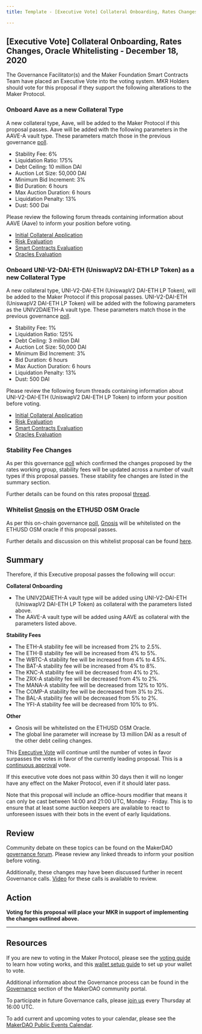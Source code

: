 ```yaml
---
title: Template - [Executive Vote] Collateral Onboarding, Rates Changes, Oracle Whitelisting - December 18, 2020

---
```

## [Executive Vote] Collateral Onboarding, Rates Changes, Oracle Whitelisting - December 18, 2020

The Governance Facilitator(s) and the Maker Foundation Smart Contracts Team have placed an Executive Vote into the voting system. MKR Holders should vote for this proposal if they support the following alterations to the Maker Protocol.

### Onboard Aave as a new Collateral Type

A new collateral type, Aave, will be added to the Maker Protocol if this proposal passes. Aave will be added with the following parameters in the AAVE-A vault type. These parameters match those in the previous governance [poll](https://vote.makerdao.com/polling/QmUU8WW9?network=mainnet#poll-detail).

* Stability Fee: 6%
* Liquidation Ratio: 175%
* Debt Ceiling: 10 million DAI
* Auction Lot Size: 50,000 DAI
* Minimum Bid Increment: 3%
* Bid Duration: 6 hours
* Max Auction Duration: 6 hours
* Liquidation Penalty: 13%
* Dust: 500 Dai

Please review the following forum threads containing information about AAVE (Aave) to inform your position before voting.
* [Initial Collateral Application](https://forum.makerdao.com/t/lend-mip6-collateral-onboarding-aave/2529)
* [Risk Evaluation](https://forum.makerdao.com/t/aave-collateral-onboarding-risk-evaluation/5362)
* [Smart Contracts Evaluation](https://forum.makerdao.com/t/aave-erc20-token-smart-contract-domain-community-assessment/5490)
* [Oracles Evaluation](https://forum.makerdao.com/t/aave-collateral-onboarding-oracle-assessment-mip10c3-sp14/5374)

### Onboard UNI-V2-DAI-ETH (UniswapV2 DAI-ETH LP Token) as a new Collateral Type

A new collateral type, UNI-V2-DAI-ETH (UniswapV2 DAI-ETH LP Token), will be added to the Maker Protocol if this proposal passes. UNI-V2-DAI-ETH (UniswapV2 DAI-ETH LP Token) will be added with the following parameters as the UNIV2DAIETH-A vault type. These parameters match those in the previous governance [poll](https://vote.makerdao.com/polling/Qmd7rfpY?network=mainnet).

* Stability Fee: 1%
* Liquidation Ratio: 125%
* Debt Ceiling: 3 million DAI
* Auction Lot Size: 50,000 DAI
* Minimum Bid Increment: 3%
* Bid Duration: 6 hours
* Max Auction Duration: 6 hours
* Liquidation Penalty: 13%
* Dust: 500 DAI

Please review the following forum threads containing information about UNI-V2-DAI-ETH (UniswapV2 DAI-ETH LP Token) to inform your position before voting.
* [Initial Collateral Application](https://forum.makerdao.com/t/uni-v2-dai-eth-uniswap-v2-dai-eth-liquidity-token-collateral-application/3480)
* [Risk Evaluation](https://forum.makerdao.com/t/uni-v2-dai-eth-collateral-onboarding-risk-evaluation/5336)
* [Smart Contracts Evaluation](https://forum.makerdao.com/t/uni-v2-dai-eth-erc20-token-smart-contract-technical-assessment/5013)
* [Oracles Evaluation](https://forum.makerdao.com/t/uni-v2-dai-eth-collateral-onboarding-oracle-assessment-mip10c3-sp18/5499)

### Stability Fee Changes

As per this governance [poll](https://vote.makerdao.com/polling/QmTTjqGb?network=mainnet#poll-detail) which confirmed the changes proposed by the rates working group, stability fees will be updated across a number of vault types if this proposal passes. These stability fee changes are listed in the summary section.

Further details can be found on this rates proposal [thread](https://forum.makerdao.com/t/rates-changes-proposal-7-dec-2020/5533).

### Whitelist [Gnosis](https://gnosis.io/) on the ETHUSD OSM Oracle

As per this on-chain governance [poll](https://vote.makerdao.com/polling/QmUqW1pf?network=mainnet#poll-detail), [Gnosis](https://gnosis.io/) will be whitelisted on the ETHUSD OSM oracle if this proposal passes.

Further details and discussion on this whitelist proposal can be found [here](https://forum.makerdao.com/t/mip10c9-sp15-whitelist-gnosis-maker-adapter-contract-on-eth-usd-oracle/5359).

## Summary

Therefore, if this Executive proposal passes the following will occur:

**Collateral Onboarding**
* The UNIV2DAIETH-A vault type will be added using UNI-V2-DAI-ETH (UniswapV2 DAI-ETH LP Token) as collateral with the parameters listed above.
* The AAVE-A vault type will be added using AAVE as collateral with the parameters listed above.

**Stability Fees**
* The ETH-A stability fee will be increased from 2% to 2.5%.
* The ETH-B stability fee will be increased from 4% to 5%.
* The WBTC-A stability fee will be increased from 4% to 4.5%.
* The BAT-A stability fee will be increased from 4% to 8%.
* The KNC-A stability fee will be decreased from 4% to 2%.
* The ZRX-A stability fee will be decreased from 4% to 2%.
* The MANA-A stability fee will be decreased from 12% to 10%.
* The COMP-A stability fee will be decreased from 3% to 2%.
* The BAL-A stability fee will be decreased from 5% to 2%.
* The YFI-A stability fee will be decreased from 10% to 9%.

**Other**
* Gnosis will be whitelisted on the ETHUSD OSM Oracle.
* The global line parameter will increase by 13 million DAI as a result of the other debt ceiling changes.

This [Executive Vote](https://community-development.makerdao.com/en/learn/governance/on-chain-gov) will continue until the number of votes in favor surpasses the votes in favor of the currently leading proposal. This is a [continuous approval](https://community-development.makerdao.com/en/learn/governance/how-voting-works) vote. 

If this executive vote does not pass within 30 days then it will no longer have any effect on the Maker Protocol, even if it should later pass. 

Note that this proposal will include an office-hours modifier that means it can only be cast between 14:00 and 21:00 UTC, Monday - Friday. This is to ensure that at least some auction keepers are available to react to unforeseen issues with their bots in the event of early liquidations.


## Review

Community debate on these topics can be found on the MakerDAO [governance forum](https://forum.makerdao.com/). Please review any linked threads to inform your position before voting.

Additionally, these changes may have been discussed further in recent Governance calls. [Video](https://www.youtube.com/playlist?list=PLLzkWCj8ywWNq5-90-Id6VPSsrk4OWVan) for these calls is available to review.

## Action

**Voting for this proposal will place your MKR in support of implementing the changes outlined above.**

---

## Resources

If you are new to voting in the Maker Protocol, please see the [voting guide](https://community-development.makerdao.com/en/learn/governance/how-voting-works/) to learn how voting works, and this [wallet setup guide](https://community-development.makerdao.com/en/learn/governance/voting-setup/) to set up your wallet to vote.

Additional information about the Governance process can be found in the [Governance](https://community-development.makerdao.com/en/learn/governance) section of the MakerDAO community portal.

To participate in future Governance calls, please [join us](https://github.com/makerdao/community/tree/master/governance/governance-and-risk-meetings) every Thursday at 16:00 UTC.

To add current and upcoming votes to your calendar, please see the [MakerDAO Public Events Calendar](https://calendar.google.com/calendar/embed?src=makerdao.com_3efhm2ghipksegl009ktniomdk%40group.calendar.google.com&ctz=UTC&mode=week&showCalendars=0&showPrint=0).
